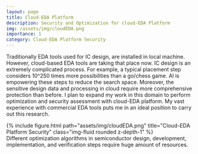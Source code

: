 ```yaml
---
layout: page
title: Cloud-EDA Platform
description: Security and Optimization for cloud-EDA Platform
img: /assets/img/cloudEDA.png
importance: 1
category: Cloud-EDA Platform Security
---
```


Traditionally EDA tools used for IC design, are installed in local machine. However, cloud-based EDA tools are taking that place now. IC design is an extremely complicated process. For example, a typical placement step considers 10^250 times more possibilities than a go/chess game. AI is empowering these steps to reduce the search space. Moreover, the sensitive design data and processing in cloud require more comprehensive protection than before. I plan to expand my work in this domain to perform optimization and security assessment with cloud-EDA platform. My vast experience with commercial EDA tools puts me in an ideal position to carry out this research.

<div class="row">
    <div class="col-sm mt-3 mt-md-0">
        {% include figure.html path="assets/img/cloudEDA.png" title="Cloud-EDA Platform Security" class="img-fluid rounded z-depth-1" %}
    </div>
</div>
<div class="caption">
    Different optimization algorithms in semiconductor design, development, implementation, and verification steps require huge amount of resources.
</div>

